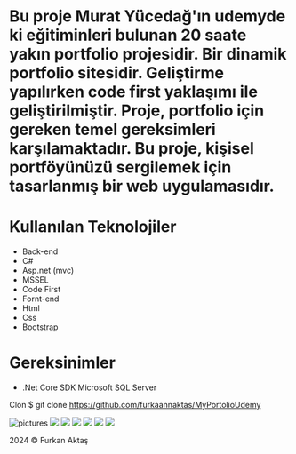 # Bu proje Murat Yücedağ'ın udemyde ki eğitiminleri bulunan 20 saate yakın portfolio projesidir. Bir dinamik portfolio sitesidir. Geliştirme yapılırken code first yaklaşımı ile geliştirilmiştir. Proje, portfolio için gereken temel gereksimleri karşılamaktadır. Bu proje, kişisel portföyünüzü sergilemek için tasarlanmış bir web uygulamasıdır.
# Kullanılan Teknolojiler
* Back-end
* C#
* Asp.net (mvc)
* MSSEL
* Code First
* Fornt-end
* Html
* Css
* Bootstrap
# Gereksinimler
 * .Net Core SDK Microsoft SQL Server




Clon
$ git clone https://github.com/furkaannaktas/MyPortolioUdemy


![pictures](https://i.hizliresim.com/2whz6hl.png)
![](https://i.hizliresim.com/akv2e2l.png)
![](https://i.hizliresim.com/qxp8iyc.png)
![](https://i.hizliresim.com/329n7sr.png)
![](https://i.hizliresim.com/nf68g56.png)
![](https://i.hizliresim.com/gplut6h.png)
![](https://i.hizliresim.com/506hr3o.png)

2024 © Furkan Aktaş

